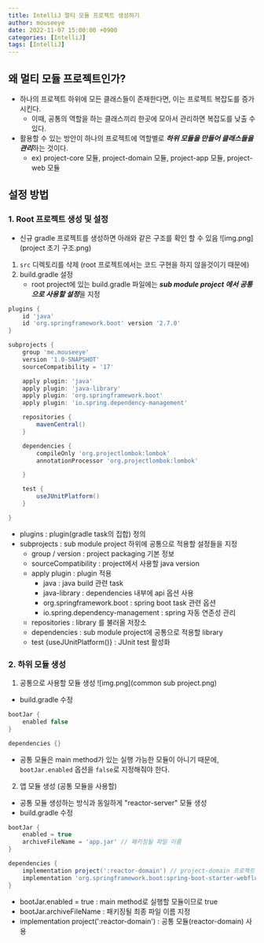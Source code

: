 ```yaml
---
title: IntelliJ 멀티 모듈 프로젝트 생성하기
author: mouseeye
date: 2022-11-07 15:00:00 +0900
categories: [IntelliJ]
tags: [IntelliJ]
---
```



## 왜 멀티 모듈 프로젝트인가?
- 하나의 프로젝트 하위에 모든 클래스들이 존재한다면, 이는 프로젝트 복잡도를 증가 시킨다.
  - 이때, 공통의 역할을 하는 클래스끼리 한곳에 모아서 관리하면 복잡도를 낮출 수 있다.
- 활용할 수 있는 방안이 하나의 프로젝트에 역할별로 ***하위 모듈을 만들어 클래스들을 관리***하는 것이다.
  - ex) project-core 모듈, project-domain 모듈, project-app 모듈, project-web 모듈

## 설정 방법
### 1. Root 프로젝트 생성 및 설정
- 신규 gradle 프로젝트를 생성하면 아래와 같은 구조를 확인 할 수 있음
![img.png](project 초기 구조.png)

1. `src` 디렉토리를 삭제 (root 프로젝트에서는 코드 구현을 하지 않을것이기 때문에)
2. build.gradle 설정
   - root project에 있는 build.gradle 파일에는 ***sub module project 에서 공통으로 사용할 설정***을 지정
```groovy
plugins {
    id 'java'
    id 'org.springframework.boot' version '2.7.0'
}

subprojects {
    group 'me.mouseeye'
    version '1.0-SNAPSHOT'
    sourceCompatibility = '17'

    apply plugin: 'java'
    apply plugin: 'java-library'
    apply plugin: 'org.springframework.boot'
    apply plugin: 'io.spring.dependency-management'

    repositories {
        mavenCentral()
    }

    dependencies {
        compileOnly 'org.projectlombok:lombok'
        annotationProcessor 'org.projectlombok:lombok'

    }

    test {
        useJUnitPlatform()
    }

}
```
- plugins : plugin(gradle task의 집합) 정의
- subprojects : sub module project 하위에 공통으로 적용할 설정들을 지정
  - group / version : project packaging 기본 정보
  - sourceCompatibility : project에서 사용할 java version
  - apply plugin : plugin 적용
    - java : java build 관련 task
    - java-library : dependencies 내부에 api 옵션 사용
    - org.springframework.boot : spring boot task 관련 옵션
    - io.spring.dependency-management : spring 자동 연존성 관리
  - repositories : library 를 불러올 저장소
  - dependencies : sub module project에 공통으로 적용할 library
  - test {useJUnitPlatform()} : JUnit test 활성화

### 2. 하위 모듈 생성
1. 공통으로 사용할 모듈 생성
![img.png](common sub project.png)
- build.gradle 수정
```groovy
bootJar {
    enabled false
}

dependencies {}
```
- 공통 모듈은 main method가 있는 실행 가능한 모듈이 아니기 때문에, `bootJar.enabled` 옵션을 `false`로 지정해줘야 한다.

2. 앱 모듈 생성 (공통 모듈을 사용할)
- 공통 모듈 생성하는 방식과 동일하게 "reactor-server" 모듈 생성
- build.gradle 수정
```groovy
bootJar {
    enabled = true
    archiveFileName = 'app.jar' // 패키징될 파일 이름
}

dependencies {
    implementation project(':reactor-domain') // project-domain 프로젝트 사용
    implementation 'org.springframework.boot:spring-boot-starter-webflux'
}
```
- bootJar.enabled = true : main method로 실행할 모듈이므로 true
- bootJar.archiveFileName : 패키징될 최종 파일 이름 지정
- implementation project(':reactor-domain') : 공통 모듈(reactor-domain) 사용
